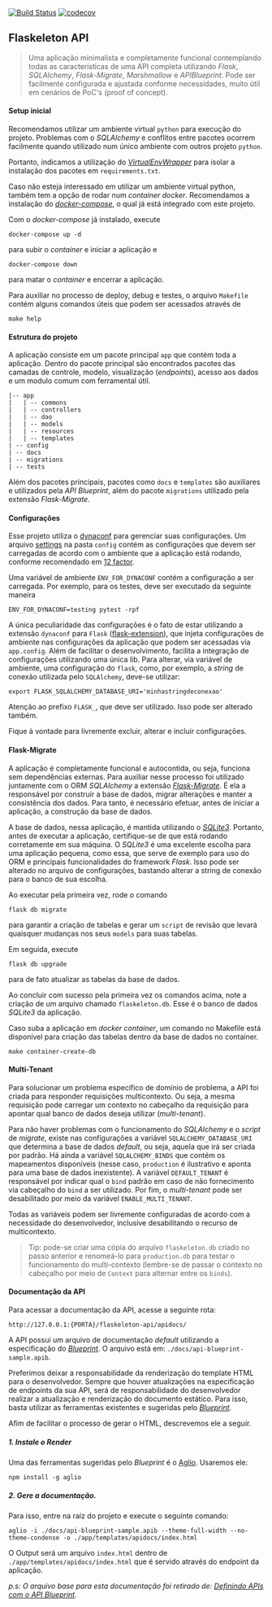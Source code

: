[![Build Status](https://api.cirrus-ci.com/github/cavalcantigor/flaskeleton-api.svg)](https://cirrus-ci.com/github/cavalcantigor/flaskeleton-api)
[![codecov](https://codecov.io/gh/cavalcantigor/flaskeleton-api/branch/master/graph/badge.svg)](https://codecov.io/gh/cavalcantigor/flaskeleton-api)
## Flaskeleton API
> Uma aplicação minimalista e completamente funcional contemplando todas as características de uma API
> completa utilizando *Flask*, *SQLAlchemy*, *Flask-Migrate*, *Marshmallow* e *APIBlueprint*. Pode
> ser facilmente configurada e ajustada conforme necessidades,
> muito útil em cenários de PoC's (proof of concept).

#### Setup inicial
Recomendamos utilizar um ambiente virtual `python` para execução
do projeto. Problemas com o *SQLAlchemy* e conflitos entre
pacotes ocorrem facilmente quando utilizado num único ambiente
com outros projeto `python`.

Portanto, indicamos a utilização do [*VirtualEnvWrapper*](https://virtualenvwrapper.readthedocs.io/en/latest/)
para isolar a instalação dos pacotes em `requirements.txt`.

Caso não esteja interessado em utilizar um ambiente virtual python,
também tem a opção de rodar num *container docker*. Recomendamos
a instalação do [*docker-compose*](https://docs.docker.com/compose/), o qual já está integrado
com este projeto.

Com o *docker-compose* já instalado, execute
```shell script
docker-compose up -d
``` 
para subir o *container* e iniciar a aplicação e
```shell script
docker-compose down
```  
para matar o *container* e encerrar a aplicação.

Para auxiliar no processo de deploy, debug e testes, o arquivo `Makefile`
contém alguns comandos úteis que podem ser acessados através de 
```shell script
make help
```

#### Estrutura do projeto
A aplicação consiste em um pacote principal `app` que contém toda a aplicação.
Dentro do pacote principal são encontrados pacotes das camadas de controle,
modelo, visualização (*endpoints*), acesso aos dados e um
modulo comum com ferramental útil.

    |-- app
    |   | -- commons
    |   | -- controllers
    |   | -- dao
    |   | -- models
    |   | -- resources
    |   | -- templates
    | -- config
    | -- docs
    | -- migrations
    | -- tests

Além dos pacotes principais, pacotes como `docs` e `templates` são
auxiliares e utilizados pela *API Blueprint*, além do pacote `migrations`
utilizado pela extensão *Flask-Migrate*.

#### Configurações
Esse projeto utiliza o [dynaconf](https://github.com/rochacbruno/dynaconf/)
para gerenciar suas configurações. Um arquivo [settings](/config/settings.toml)
na pasta `config` contém as configurações que devem ser 
carregadas de acordo com o ambiente que a aplicação está
rodando, conforme recomendado em 
[12 factor](https://12factor.net/).

Uma variável de ambiente `ENV_FOR_DYNACONF` contém
a configuração a ser carregada. Por exemplo, para os 
testes, deve ser executado da seguinte maneira
```shell script
ENV_FOR_DYNACONF=testing pytest -rpf
```

A única peculiaridade das configurações é o fato de
estar utilizando a extensão `dynaconf` para `Flask` 
([flask-extension](https://dynaconf.readthedocs.io/en/2.2.3/guides/flask.html)),
que injeta configurações de ambiente nas configurações
da aplicação que podem ser acessadas via `app.config`.
Além de facilitar o desenvolvimento, facilita a integração
de configurações utilizando uma única lib. Para alterar, 
via variável de ambiente, uma configuração do `flask`,
como, por exemplo, a *string* de conexão utilizada pelo
`SQLAlchemy`, deve-se utilizar:
```shell script
export FLASK_SQLALCHEMY_DATABASE_URI='minhastringdeconexao'
```
Atenção ao prefixo `FLASK_`, que deve ser utilizado. 
Isso pode ser alterado também.

Fique à vontade para livremente excluir, alterar e 
incluir configurações.

#### Flask-Migrate
A aplicação é completamente funcional e autocontida, ou seja, funciona
sem dependências externas. Para auxiliar nesse processo foi utilizado
juntamente com o ORM *SQLAlchemy* a extensão [*Flask-Migrate*](https://flask-migrate.readthedocs.io/en/latest/). É
ela a responsável por construir a base de dados, migrar alterações
e manter a consistência dos dados. Para tanto, é necessário efetuar,
antes de iniciar a aplicação, a construção da base de dados.

A base de dados, nessa aplicação, é mantida utilizando o [*SQLite3*](https://www.sqlite.org/index.html). Portanto,
antes de executar a aplicação, certifique-se de que está rodando corretamente
em sua máquina. O *SQLite3* é uma excelente escolha para uma aplicação pequena,
como essa, que serve de exemplo para uso do ORM e principais funcionalidades
do framework *Flask*. Isso pode ser alterado no arquivo
de configurações, bastando alterar a string de conexão
para o banco de sua escolha.

Ao executar pela primeira vez, rode o comando 
```shell script
flask db migrate
```
para garantir a criação de tabelas e gerar um `script` de revisão
que levará quaisquer mudanças nos seus `models` para suas tabelas.

Em seguida, execute
```shell script
flask db upgrade
```
para de fato atualizar as tabelas da base de dados.

Ao concluir com sucesso pela primeira vez os comandos acima,
note a criação de um arquivo chamado `flaskeleton.db`. Esse
é o banco de dados *SQLite3* da aplicação.

Caso suba a aplicação em *docker container*, um comando no
Makefile está disponível para criação das tabelas dentro
da base de dados no container.
```shell script
make container-create-db
```

#### Multi-Tenant
Para solucionar um problema específico de domínio de problema,
a API foi criada para responder requisições multicontexto.
Ou seja, a mesma requisição pode carregar um contexto no cabeçalho
da requisição para apontar qual banco de dados deseja utilizar
(*multi-tenant*).

Para não haver problemas com o funcionamento do *SQLAlchemy*
e o *script* de *migrate*, existe nas configurações a variável
`SQLALCHEMY_DATABASE_URI` que determina a base de dados *default*,
ou seja, aquela que irá ser criada por padrão. Há ainda
a variável `SQLALCHEMY_BINDS` que contém os mapeamentos disponíveis
(nesse caso, `production` é ilustrativo e aponta para uma
base de dados inexistente). A variável `DEFAULT_TENANT` 
é responsável por indicar qual o `bind` padrão em caso de não
fornecimento via cabeçalho do `bind` a ser utilizado. Por fim,
o *multi-tenant* pode ser desabilitado por meio da variável
`ENABLE_MULTI_TENANT`.

Todas as variáveis podem ser livremente configuradas de acordo
com a necessidade do desenvolvedor, inclusive desabilitando
o recurso de multicontexto.

> Tip: pode-se criar uma cópia do arquivo `flaskeleton.db` criado
> no passo anterior e renomeá-lo para `production.db` para
> testar o funcionamento do multi-contexto (lembre-se de passar
> o contexto no cabeçalho por meio de `Context` para alternar
> entre os `binds`).

#### Documentação da API

Para acessar a documentação da API, acesse a seguinte rota:

```
http://127.0.0.1:{PORTA}/flaskeleton-api/apidocs/
```

A API possui um arquivo de documentação *default* utilizando a especificação do *[Blueprint](https://apiblueprint.org/)*.
O arquivo está em: `./docs/api-blueprint-sample.apib`.

Preferimos deixar a responsabilidade da renderização do template HTML para o desenvolvedor.
Sempre que houver atualizações na especificação de endpoints da sua API, será de responsabilidade do desenvolvedor 
realizar a atualização e renderização do documento estático.
Para isso, basta utilizar as ferramentas existentes e sugeridas pelo *[Blueprint](https://apiblueprint.org/)*.

Afim de facilitar o processo de gerar o HTML, descrevemos ele a seguir.

##### 1. Instale o *Render*

Uma das ferramentas sugeridas pelo *Blueprint* é o [Aglio](https://github.com/danielgtaylor/aglio).
Usaremos ele:

```npm install -g aglio```

##### 2. Gere a documentação.

Para isso, entre na raíz do projeto e execute o seguinte comando:

```
aglio -i ./docs/api-blueprint-sample.apib --theme-full-width --no-theme-condense -o ./app/templates/apidocs/index.html
```

O Output será um arquivo ```index.html``` dentro de ```./app/templates/apidocs/index.html```
que é servido através do endpoint da aplicação.

*p.s: O arquivo base para esta documentação foi retirado de: [Definindo APIs com o API Blueprint](https://eltonminetto.net/post/2017-06-29-definindo-apis-com-api-blueprint/)*.
